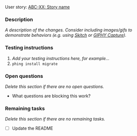 User story: [ABC-XX: Story name](https://dpsk.atlassian.net/browse/ABC-XX)

### Description

_A description of the changes. Consider including images/gifs to demonstrate behaviors (e.g. using [Skitch](https://evernote.com/skitch/) or [GIPHY Capture](https://giphy.com/apps/giphycapture))._

### Testing instructions

1. _Add your testing instructions here, for example..._
1. `phing install migrate`

### Open questions

_Delete this section if there are no open questions._

* What questions are blocking this work?

### Remaining tasks

_Delete this section if there are no remaining tasks._

- [ ] Update the README
